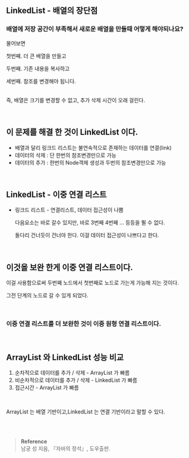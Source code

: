 ## LinkedList - 배열의 장단점

### 배열에 저장 공간이 부족해서 새로운 배열을 만들때 어떻게 해야되나요? 

물어보면 

첫번째. 더 큰 배열을 만들고

두번째. 기존 내용을 복사하고

세번째. 참조를 변경해야 됩니다.

<br/>즉, 배열은 크기를 변경할 수 없고, 추가 삭제 시간이 오래 걸린다.

<br/>

## 이 문제를 해결 한 것이 LinkedList 이다.

- 배열과 달리 링크드 리스트는 불연속적으로 존재하는 데이터를 연결(link)
- 데이터의 삭제 : 단 한번의 참조변경만으로 가능
- 데이터의 추가 : 한번의 Node객체 생성과 두번의 참조변경만으로 가능


<br/>


## LinkedList - 이중 연결 리스트

- 링크드 리스트 - 연결리스트, 데이터 접근성이 나쁨
    
    다음요소는 바로 갈수 있지만, 바로 3번째 4번째 ... 등등을 뛸 수 없다.
    
    돌다리 건너듯이 건너야 한다. 이걸 데이터 접근성이 나쁘다고 한다.
    

<br/>

## 이것을 보완 한게 이중 연결 리스트이다.

이걸 사용함으로써 두번째 노드에서 첫번째로 노드로 가는게 가능해 지는 것이다.

그전 단계의 노드로 갈 수 있게 되었다.

<br/>

### 이중 연결 리스트를 더 보완한 것이 이중 원형 연결 리스트이다.

<br/>

## ArrayList 와 LinkedList 성능 비교

1. 순차적으로 데이터를 추가 / 삭제 - ArrayList 가 빠름
2. 비순차적으로 데이터를 추가 / 삭제 - LinkedList 가 빠름
3. 접근시간 - ArrayList 가 빠름

<br/>

ArrayList 는 배열 기반이고,LinkedList 는 연결 기반이라고 말할 수 있다.


<br/><br/>

>**Reference**
><br/>남궁 성 지음, 『자바의 정석』, 도우출판.
